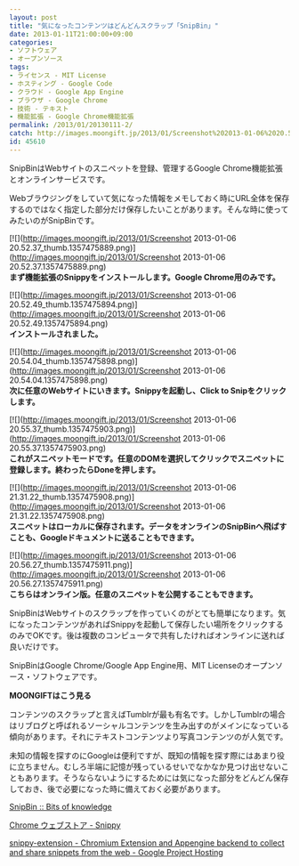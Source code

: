 ```yaml
---
layout: post
title: "気になったコンテンツはどんどんスクラップ「SnipBin」"
date: 2013-01-11T21:00:00+09:00
categories:
- ソフトウェア
- オープンソース
tags: 
- ライセンス - MIT License
- ホスティング - Google Code
- クラウド - Google App Engine
- ブラウザ - Google Chrome
- 技術 - テキスト
- 機能拡張 - Google Chrome機能拡張
permalink: /2013/01/20130111-2/
catch: http://images.moongift.jp/2013/01/Screenshot%202013-01-06%2020.55.37_thumb.1357475903.png
id: 45610
---
```

SnipBinはWebサイトのスニペットを登録、管理するGoogle Chrome機能拡張とオンラインサービスです。

  
  

Webブラウジングをしていて気になった情報をメモしておく時にURL全体を保存するのではなく指定した部分だけ保存したいことがあります。そんな時に使ってみたいのがSnipBinです。

  

[![](http://images.moongift.jp/2013/01/Screenshot 2013-01-06 20.52.37_thumb.1357475889.png)](http://images.moongift.jp/2013/01/Screenshot 2013-01-06 20.52.37.1357475889.png)  
**まず機能拡張のSnippyをインストールします。Google Chrome用のみです。**

  

[![](http://images.moongift.jp/2013/01/Screenshot 2013-01-06 20.52.49_thumb.1357475894.png)](http://images.moongift.jp/2013/01/Screenshot 2013-01-06 20.52.49.1357475894.png)  
**インストールされました。**

  

[![](http://images.moongift.jp/2013/01/Screenshot 2013-01-06 20.54.04_thumb.1357475898.png)](http://images.moongift.jp/2013/01/Screenshot 2013-01-06 20.54.04.1357475898.png)  
**次に任意のWebサイトにいきます。Snippyを起動し、Click to Snipをクリックします。**

  

[![](http://images.moongift.jp/2013/01/Screenshot 2013-01-06 20.55.37_thumb.1357475903.png)](http://images.moongift.jp/2013/01/Screenshot 2013-01-06 20.55.37.1357475903.png)  
**これがスニペットモードです。任意のDOMを選択してクリックでスニペットに登録します。終わったらDoneを押します。**

  

[![](http://images.moongift.jp/2013/01/Screenshot 2013-01-06 21.31.22_thumb.1357475908.png)](http://images.moongift.jp/2013/01/Screenshot 2013-01-06 21.31.22.1357475908.png)  
**スニペットはローカルに保存されます。データをオンラインのSnipBinへ飛ばすことも、Googleドキュメントに送ることもできます。**

  

[![](http://images.moongift.jp/2013/01/Screenshot 2013-01-06 20.56.27_thumb.1357475911.png)](http://images.moongift.jp/2013/01/Screenshot 2013-01-06 20.56.27.1357475911.png)  
**こちらはオンライン版。任意のスニペットを公開することもできます。**

  

SnipBinはWebサイトのスクラップを作っていくのがとても簡単になります。気になったコンテンツがあればSnippyを起動して保存したい場所をクリックするのみでOKです。後は複数のコンピュータで共有したければオンラインに送れば良いだけです。

  

SnipBinはGoogle Chrome/Google App Engine用、MIT Licenseのオープンソース・ソフトウェアです。

  
  
  

**MOONGIFTはこう見る**

  

コンテンツのスクラップと言えばTumblrが最も有名です。しかしTumblrの場合はリブログと呼ばれるソーシャルコンテンツを生み出すのがメインになっている傾向があります。それにテキストコンテンツより写真コンテンツのが人気です。

  

未知の情報を探すのにGoogleは便利ですが、既知の情報を探す際にはあまり役に立ちません。むしろ半端に記憶が残っているせいでなかなか見つけ出せないこともあります。そうならないようにするためには気になった部分をどんどん保存しておき、後で必要になった時に備えておく必要があります。

  

[SnipBin :: Bits of knowledge](http://snipbin.appspot.com/)

  

[Chrome ウェブストア - Snippy](https://chrome.google.com/webstore/detail/snippy/maabelkjnhafpphacjecmcnkkmjndjgl)

  
  

[snippy-extension - Chromium Extension and Appengine backend to collect and share snippets from the web - Google Project Hosting](https://code.google.com/p/snippy-extension/)

